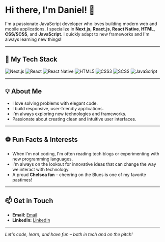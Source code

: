 # Hi there, I'm Daniel! 👋

I'm a passionate JavaScript developer who loves building modern web and mobile applications. I specialize in **Next.js**, **React.js**, **React Native**, **HTML**, **CSS/SCSS**, and **JavaScript**. I quickly adapt to new frameworks and I'm always learning new things!

---

## 🚀 My Tech Stack

![Next.js](https://img.shields.io/badge/Next.js-000?style=for-the-badge&logo=next.js&logoColor=white)
![React](https://img.shields.io/badge/React-20232A?style=for-the-badge&logo=react&logoColor=61DAFB)
![React Native](https://img.shields.io/badge/React_Native-20232A?style=for-the-badge&logo=react&logoColor=61DAFB)
![HTML5](https://img.shields.io/badge/HTML5-E34F26?style=for-the-badge&logo=html5&logoColor=white)
![CSS3](https://img.shields.io/badge/CSS3-1572B6?style=for-the-badge&logo=css3&logoColor=white)
![SCSS](https://img.shields.io/badge/SCSS-CC6699?style=for-the-badge&logo=sass&logoColor=white)
![JavaScript](https://img.shields.io/badge/JavaScript-F7DF1E?style=for-the-badge&logo=javascript&logoColor=black)

---

## 💡 About Me

- I love solving problems with elegant code.
- I build responsive, user-friendly applications.
- I'm always exploring new technologies and frameworks.
- Passionate about creating clean and intuitive user interfaces.

---

## ⚽ Fun Facts & Interests

- When I'm not coding, I'm often reading tech blogs or experimenting with new programming languages.
- I'm always on the lookout for innovative ideas that can change the way we interact with technology.
- A proud **Chelsea fan** – cheering on the Blues is one of my favorite pastimes!

---

## 📫 Get in Touch

- **Email:** [Email](mailto:chinedud767@gmail.com)
- **LinkedIn:** [LinkedIn](https://www.linkedin.com/in/chinedu-daniel-5a0596262/)

---

*Let's code, learn, and have fun – both in tech and on the pitch!*
